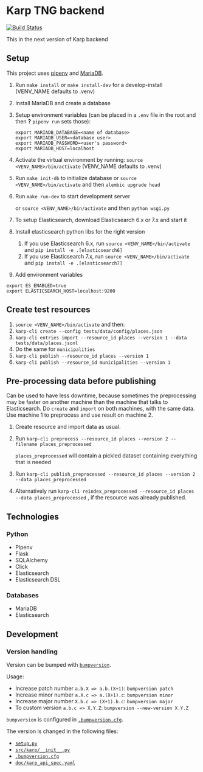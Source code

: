 # Karp TNG backend

[![Build Status](https://github.com/spraakbanken/karp-tng-backend/workflows/Build/badge.svg)](https://github.com/spraakbanken/karp-tng-backend/actions)

This in the next version of Karp backend

## Setup

This project uses [pipenv](https://pipenv.readthedocs.io/) and
[MariaDB](https://mariadb.org/).

1. Run `make install` or `make install-dev` for a develop-install (VENV_NAME defaults to .venv)
2. Install MariaDB and create a database
3. Setup environment variables (can be placed in a `.env` file in the root and then **?** `pipenv run` sets those):
   ```
   export MARIADB_DATABASE=<name of database>
   export MARIADB_USER=<database user>
   export MARIADB_PASSWORD=<user's password>
   export MARIADB_HOST=localhost
   ```
4. Activate the virtual environment by running: `source <VENV_NAME>/bin/activate` (VENV_NAME defaults to .venv)
5. Run `make init-db` to initialize database
   or `source <VENV_NAME>/bin/activate` and then `alembic upgrade head`
6. Run `make run-dev` to start development server

   or `source <VENV_NAME>/bin/activate` and then `python wsgi.py`

7. To setup Elasticsearch, download Elasticsearch 6.x or 7.x and start it
8. Install elasticsearch python libs for the right version
   1. If you use Elasticsearch 6.x, run `source <VENV_NAME>/bin/activate` and `pip install -e .[elasticsearch6]`
   2. If you use Elasticsearch 7.x, run `source <VENV_NAME>/bin/activate` and `pip install -e .[elasticsearch7]`
9. Add environment variables

```
export ES_ENABLED=true
export ELASTICSEARCH_HOST=localhost:9200
```

## Create test resources

1. `source <VENV_NAME>/bin/activate` and then:
2. `karp-cli create --config tests/data/config/places.json`
3. `karp-cli entries import --resource_id places --version 1 --data tests/data/places.jsonl`
4. Do the same for `municipalities`
5. `karp-cli publish --resource_id places --version 1`
6. `karp-cli publish --resource_id municipalities --version 1`

## Pre-processing data before publishing

Can be used to have less downtime, because sometimes the preprocessing may
be faster on another machine than the machine that talks to Elasticsearch.
Do `create` and `import` on both machines, with the same data. Use
machine 1 to preprocess and use result on machine 2.

1. Create resource and import data as usual.
2. Run `karp-cli preprocess --resource_id places --version 2 --filename places_preprocessed`

   `places_preprocessed` will contain a pickled dataset containing everything that is needed

3. Run `karp-cli publish_preprocessed --resource_id places --version 2 --data places_preprocessed`
4. Alternatively run `karp-cli reindex_preprocessed --resource_id places --data places_preprocessed`
   , if the resource was already published.

## Technologies

### Python

- Pipenv
- Flask
- SQLAlchemy
- Click
- Elasticsearch
- Elasticsearch DSL

### Databases

- MariaDB
- Elasticsearch

## Development

### Version handling

Version can be bumped with [`bumpversion`](https://pypi.org/project/bumpversion/).

Usage:

- Increase patch number `a.b.X => a.b.(X+1)`: `bumpversion patch`
- Increase minor number `a.X.c => a.(X+1).c`: `bumpversion minor`
- Increase major number `X.b.c => (X+1).b.c`: `bumpversion major`
- To custom version `a.b.c => X.Y.Z`: `bumpversion --new-version X.Y.Z`

`bumpversion` is configured in [`.bumpversion.cfg`](.bumpversion.cfg).

The version is changed in the following files:

- [`setup.py`](setup.py)
- [`src/karp/__init__.py`](src/karp/__init__.py)
- [`.bumpversion.cfg`](.bumpversion.cfg)
- [`doc/karp_api_spec.yaml`](doc/karp_api_spec.yaml)
